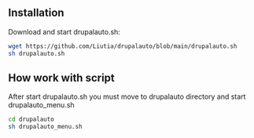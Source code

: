 ## Installation

Download and start drupalauto.sh:
```bash
wget https://github.com/Liutia/drupalauto/blob/main/drupalauto.sh
sh drupalauto.sh
```

## How work with script

After start drupalauto.sh you must move to drupalauto directory and start drupalauto_menu.sh
```bash
cd drupalauto
sh drupalauto_menu.sh
```

